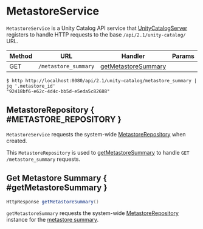 # MetastoreService

`MetastoreService` is a Unity Catalog API service that [UnityCatalogServer](UnityCatalogServer.md) registers to handle HTTP requests to the base `/api/2.1/unity-catalog/` URL.

Method | URL | Handler | Params
-|-|-|-
 GET | `/metastore_summary` | [getMetastoreSummary](#getMetastoreSummary) | &nbsp;

```console
$ http http://localhost:8080/api/2.1/unity-catalog/metastore_summary | jq '.metastore_id'
"92418bf6-e62c-4d4c-bb5d-e5eda5c82688"
```

## MetastoreRepository { #METASTORE_REPOSITORY }

`MetastoreService` requests the system-wide [MetastoreRepository](../persistent-storage/MetastoreRepository.md) when created.

This `MetastoreRepository` is used to [getMetastoreSummary](../persistent-storage/MetastoreRepository.md#getMetastoreSummary) to handle `GET /metastore_summary` requests.

## Get Metastore Summary { #getMetastoreSummary }

```java
HttpResponse getMetastoreSummary()
```

`getMetastoreSummary` requests the system-wide [MetastoreRepository](#METASTORE_REPOSITORY) instance for the [metastore summary](../persistent-storage/MetastoreRepository.md#getMetastoreSummary).
